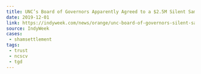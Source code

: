 ```yaml
---
title: UNC’s Board of Governors Apparently Agreed to a $2.5M Silent Sam Settlement Before a Lawsuit Existed
date: 2019-12-01
link: https://indyweek.com/news/orange/unc-board-of-governors-silent-sam-sons-of-confederate-veterans/
source: IndyWeek
cases:
 - shamsettlement
tags:
 - trust
 - ncscv
 - tgd
---
```

